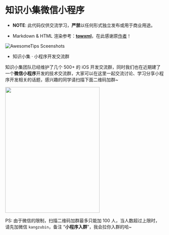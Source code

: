 # 知识小集微信小程序

* **NOTE**: 此代码仅供交流学习，**严禁**以任何形式独立发布或用于商业用途。

* Markdown & HTML 渲染参考：**[towxml](https://github.com/sbfkcel/towxml)**，在此感谢原[作者](https://github.com/sbfkcel)！

![AwesomeTips Sceenshots](https://file.kangzubin.com/iostips/WXApp-Screenshot.jpg)

* 知识小集 · 小程序开发交流群

知识小集团队已经维护了几个 500+ 的 iOS 开发交流群，同时我们也在近期建了一个**微信小程序**开发的技术交流群，大家可以在这里一起交流讨论、学习分享小程序开发相关的话题，感兴趣的同学请扫描下面二维码加群~

<img src='https://file.kangzubin.com/iostips/WxAppGroup.jpg' height='400' width='300'/>

PS: 由于微信的限制，扫描二维码加群最多只能加 100 人，当人数超过上限时，请先加微信 `kangzubin`，备注 “**小程序入群**”，我会拉你入群的哈~
